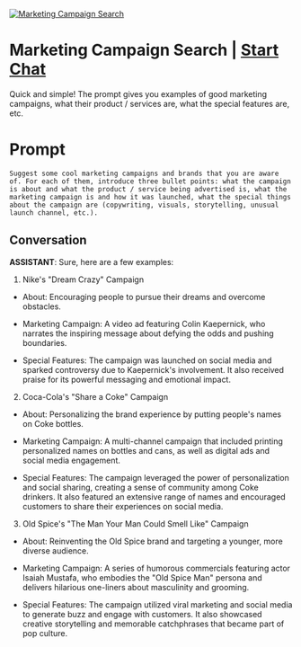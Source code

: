 
[![Marketing Campaign Search](https://flow-prompt-covers.s3.us-west-1.amazonaws.com/icon/futuristic/futu_6.png)](https://gptcall.net/chat.html?data=%7B%22contact%22%3A%7B%22id%22%3A%227IEKK6aveJ30aOMp9SXe-%22%2C%22flow%22%3Atrue%7D%7D)
# Marketing Campaign Search | [Start Chat](https://gptcall.net/chat.html?data=%7B%22contact%22%3A%7B%22id%22%3A%227IEKK6aveJ30aOMp9SXe-%22%2C%22flow%22%3Atrue%7D%7D)
Quick and simple! The prompt gives you examples of good marketing campaigns, what their product / services are, what the special features are, etc. 

# Prompt

```
Suggest some cool marketing campaigns and brands that you are aware of. For each of them, introduce three bullet points: what the campaign is about and what the product / service being advertised is, what the marketing campaign is and how it was launched, what the special things about the campaign are (copywriting, visuals, storytelling, unusual launch channel, etc.). 
```

## Conversation

**ASSISTANT**: Sure, here are a few examples:



1. Nike's "Dream Crazy" Campaign

- About: Encouraging people to pursue their dreams and overcome obstacles.

- Marketing Campaign: A video ad featuring Colin Kaepernick, who narrates the inspiring message about defying the odds and pushing boundaries. 

- Special Features: The campaign was launched on social media and sparked controversy due to Kaepernick's involvement. It also received praise for its powerful messaging and emotional impact.



2. Coca-Cola's "Share a Coke" Campaign

- About: Personalizing the brand experience by putting people's names on Coke bottles.

- Marketing Campaign: A multi-channel campaign that included printing personalized names on bottles and cans, as well as digital ads and social media engagement.

- Special Features: The campaign leveraged the power of personalization and social sharing, creating a sense of community among Coke drinkers. It also featured an extensive range of names and encouraged customers to share their experiences on social media.



3. Old Spice's "The Man Your Man Could Smell Like" Campaign

- About: Reinventing the Old Spice brand and targeting a younger, more diverse audience.

- Marketing Campaign: A series of humorous commercials featuring actor Isaiah Mustafa, who embodies the "Old Spice Man" persona and delivers hilarious one-liners about masculinity and grooming.

- Special Features: The campaign utilized viral marketing and social media to generate buzz and engage with customers. It also showcased creative storytelling and memorable catchphrases that became part of pop culture.


